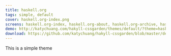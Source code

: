 ```yaml
---
title: haskell.org
tags: simple, default
cover: haskell.org-index.png
screens: haskell.org-index, haskell.org-about, haskell.org-archive, haskell.org-contact, haskell.org-index
demo: http://katychuang.com/hakyll-cssgarden/themes/default/?theme=haskell.org
download: https://github.com/katychuang/hakyll-cssgarden/blob/master/default_theme/css/haskell.org.css
---
```


This is a simple theme
